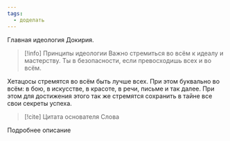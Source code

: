 ```yaml
---
tags:
  - доделать
---
```

Главная идеология Докирия.

>[!info] Принципы идеологии
>Важно стремиться во всём к идеалу и мастерству. Ты в безопасности, если превосходишь всех и во всём.

Хетацосы стремятся во всём быть лучше всех. При этом буквально во всём: в бою, в искусстве, в красоте, в речи, письме и так далее. При этом для достижения этого так же стремятся сохранить в тайне все свои секреты успеха. 

> [!cite] Цитата основателя
> Слова

Подробнее описание


